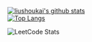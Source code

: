 
[![liushoukai's github stats](https://github-readme-stats.vercel.app/api?username=liushoukai&theme=merko)](https://github.com/liushoukai/github-readme-stats)  
[![Top Langs](https://github-readme-stats.vercel.app/api/top-langs/?username=liushoukai&layout=compact&theme=merko)](https://github.com/liushoukai/github-readme-stats)

![LeetCode Stats](https://leetcode.card.workers.dev/liushoukai?theme=auto&font=baloo&extension=null)

<!--
**liushoukai/liushoukai** is a ✨ _special_ ✨ repository because its `README.md` (this file) appears on your GitHub profile.

Here are some ideas to get you started:

- 🔭 I’m currently working on ...
- 🌱 I’m currently learning ...
- 👯 I’m looking to collaborate on ...
- 🤔 I’m looking for help with ...
- 💬 Ask me about ...
- 📫 How to reach me: ...
- 😄 Pronouns: ...
- ⚡ Fun fact: ...
-->
